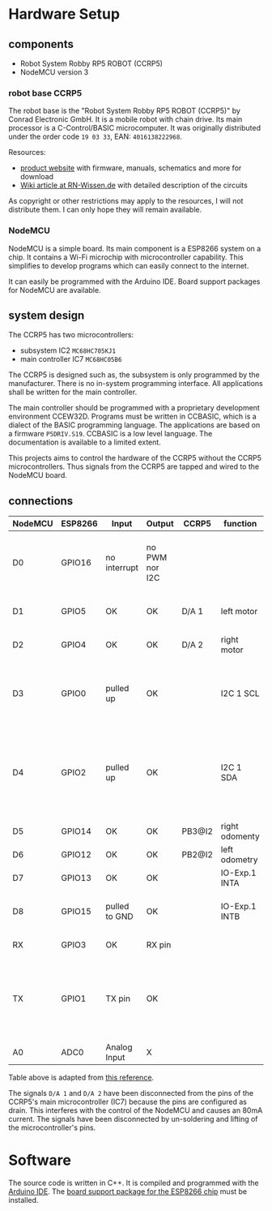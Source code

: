 Hardware Setup
==============

components
----------

 - Robot System Robby RP5 ROBOT (CCRP5)
 - NodeMCU version 3

### robot base CCRP5

The robot base is the "Robot System Robby RP5 ROBOT (CCRP5)" by Conrad Electronic GmbH. It is a mobile robot with chain drive. Its main processor is a C-Control/BASIC microcomputer. It was originally distributed under the order code `19 03 33`, EAN: `4016138222968`.

Resources:

 - [product website](https://www.conrad.de/de/p/roboter-robby-rp5-190333.html) with firmware, manuals, schematics and more for download
 - [Wiki article at RN-Wissen.de](https://rn-wissen.de/wiki/index.php/CCRP5) with detailed description of the circuits

As copyright or other restrictions may apply to the resources, I will not distribute them. I can only hope they will remain available.

### NodeMCU

NodeMCU is a simple board. Its main component is a ESP8266 system on a chip. It contains a Wi-Fi microchip with microcontroller capability. This simplifies to develop programs which can easily connect to the internet.

It can easily be programmed with the Arduino IDE. Board support packages for NodeMCU are available.

system design
-------------

The CCRP5 has two microcontrollers:

 - subsystem IC2 `MC68HC705KJ1`
 - main controller IC7 `MC68HC05B6`

The CCRP5 is designed such as, the subsystem is only programmed by the manufacturer. There is no in-system programming interface. All applications shall be written for the main controller.

The main controller should be programmed with a proprietary development environment CCEW32D. Programs must be written in CCBASIC, which is a dialect of the BASIC programming language. The applications are based on a firmware `P5DRIV.S19`. CCBASIC is a low level language. The documentation is available to a limited extent.

This projects aims to control the hardware of the CCRP5 without the CCRP5 microcontrollers. Thus signals from the CCRP5 are tapped and wired to the NodeMCU board.

connections
-----------

| NodeMCU | ESP8266 | Input        | Output         | CCRP5  | function      | Notes                                                            |
|---------|---------|--------------|----------------|--------|---------------|------------------------------------------------------------------|
| D0      | GPIO16  | no interrupt | no PWM nor I2C |        |               | HIGH at boot; used to wake up from deep sleep                    |
| D1      | GPIO5   | OK           | OK             | D/A 1  | left motor    | often used as SCL (I2C)                                          |
| D2      | GPIO4   | OK           | OK             | D/A 2  | right motor   | often used as SDA (I2C)                                          |
| D3      | GPIO0   | pulled up    | OK             |        | I2C 1 SCL     | connected to FLASH button, boot fails if pulled LOW              |
| D4      | GPIO2   | pulled up    | OK             |        | I2C 1 SDA     | HIGH at boot; connected to on-board LED, boot fails if pulled LOW|
| D5      | GPIO14  | OK           | OK             | PB3@I2 | right odomenty| SPI (SCLK)                                                       |
| D6      | GPIO12  | OK           | OK             | PB2@I2 | left odometry | SPI (MISO)                                                       |
| D7      | GPIO13  | OK           | OK             |        | IO-Exp.1 INTA | SPI (MOSI)                                                       |
| D8      | GPIO15  | pulled to GND| OK             |        | IO-Exp.1 INTB | SPI (CS); Boot fails if pulled HIGH                              |
| RX      | GPIO3   | OK           | RX pin         |        |               | HIGH at boot                                                     |
| TX      | GPIO1   | TX pin       | OK             |        |               | HIGH at boot; debug output at boot, boot fails if pulled LOW     |
| A0      | ADC0    | Analog Input | X              |        |               |                                                                  |

Table above is adapted from [this reference](https://randomnerdtutorials.com/esp8266-pinout-reference-gpios/#table).

The signals `D/A 1` and `D/A 2` have been disconnected from the pins of the CCRP5's main microcontroller (IC7) because the pins are configured as drain. This interferes with the control of the NodeMCU and causes an 80mA current. The signals have been disconnected by un-soldering and lifting of the microcontroller's pins.

Software
========

The source code is written in C++. It is compiled and programmed with the [Arduino IDE](https://www.arduino.cc/en/Main/Software). The [board support package for the ESP8266 chip](https://github.com/esp8266/Arduino) must be installed.
